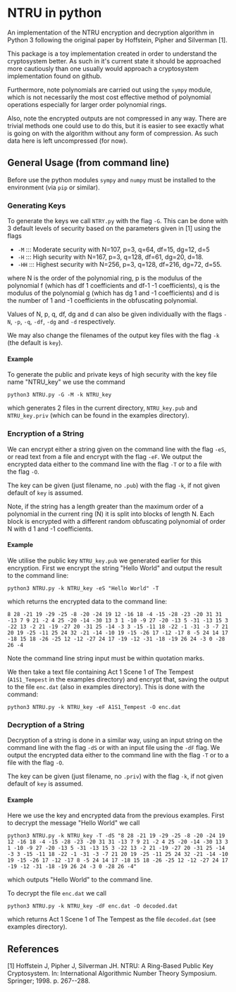 # NTRU in python

An implementation of the NTRU encryption and decryption algorithm in Python 3 following the original paper by Hoffstein, Pipher and Silverman [1].

This package is a toy implementation created in order to understand the cryptosystem better. As such in it's current state it should be approached more cautiously than one usually would approach a cryptosystem implementation found on github.

Furthermore, note polynomials are carried out using the `sympy` module, which is not necessarily the most cost effective method of polynomial operations especially for larger order polynomial rings.

Also, note the encrypted outputs are not compressed in any way. There are trivial methods one could use to do this, but it is easier to see exactly what is going on with the algorithm without any form of compression. As such data here is left uncompressed (for now).



## General Usage (from command line)

Before use the python modules `sympy` and `numpy` must be installed to the environment (via `pip` or similar).



### Generating Keys

To generate the keys we call `NTRY.py` with the flag `-G`. This can be done with 3 default levels of security based on the parameters given in [1] using the flags

- `-M`  ::: Moderate security with N=107, p=3, q=64, df=15, dg=12, d=5
- `-H`  ::: High security with N=167, p=3, q=128, df=61, dg=20, d=18.
- `-HH` ::: Highest security with N=256, p=3, q=128, df=216, dg=72, d=55.

where N is the order of the polynomial ring, p is the modulus of the polynomial f (which has df 1 coefficients and df-1 -1 coefficients), q is the modulus of the polynomial g (which has dg 1 and -1 coefficients) and d is the number of 1 and -1 coefficients in the obfuscating polynomial.

Values of N, p, q, df, dg and d can also be given individually with the flags `-N`, `-p`, `-q`, `-df`, `-dg` and `-d` respectively.

We may also change the filenames of the output key files with the flag `-k` (the default is `key`).

#### Example

To generate the public and private keys of high security with the key file name "NTRU_key" we use the command

```
python3 NTRU.py -G -M -k NTRU_key
```

which generates 2 files in the current directory, `NTRU_key.pub` and `NTRU_key.priv` (which can be found in the examples directory).



### Encryption of a String

We can encrypt either a string given on the command line with the flag `-eS`, or read text from a file and encrypt with the flag `-eF`. We output the encrypted data either to the command line with the flag `-T` or to a file with the flag `-O`.

The key can be given (just filename, no `.pub`) with the flag `-k`, if not given default of `key` is assumed.

Note, if the string has a length greater than the maximum order of a polynomial in the current ring (N) it is split into blocks of length N. Each block is encrypted with a different random obfuscating polynomial of order N with d 1 and -1 coefficients.

#### Example

We utilise the public key `NTRU_key.pub` we generated earlier for this encryption. First we encrypt the string "Hello World" and output the result to the command line:

```
python3 NTRU.py -k NTRU_key -eS "Hello World" -T
```

which returns the encrypted data to the command line:

```
8 28 -21 19 -29 -25 -8 -20 -24 19 12 -16 18 -4 -15 -28 -23 -20 31 31 -13 7 9 21 -2 4 25 -20 -14 -30 13 3 1 -10 -9 27 -20 -13 5 -31 -13 15 3 -22 13 -2 21 -19 -27 20 -31 25 -14 -3 3 -15 -11 18 -22 -1 -31 -3 -7 21 20 19 -25 -11 25 24 32 -21 -14 -10 19 -15 -26 17 -12 -17 8 -5 24 14 17 -18 15 18 -26 -25 12 -12 -27 24 17 -19 -12 -31 -18 -19 26 24 -3 0 -28 26 -4
```

Note the command line string input must be within quotation marks.

We then take a text file containing Act 1 Scene 1 of The Tempest (`A1S1_Tempest` in the examples directory) and encrypt that, saving the output to the file `enc.dat` (also in examples directory). This is done with the command:

```
python3 NTRU.py -k NTRU_key -eF A1S1_Tempest -O enc.dat
```



### Decryption of a String

Decryption of a string is done in a similar way, using an input string on the command line with the flag `-dS` or with an input file using the `-dF` flag. We output the encrypted data either to the command line with the flag `-T` or to a file with the flag `-O`.

The key can be given (just filename, no `.priv`) with the flag `-k`, if not given default of `key` is assumed.

#### Example

Here we use the key and encrypted data from the previous examples. First to decrypt the message "Hello World" we call

```
python3 NTRU.py -k NTRU_key -T -dS "8 28 -21 19 -29 -25 -8 -20 -24 19 12 -16 18 -4 -15 -28 -23 -20 31 31 -13 7 9 21 -2 4 25 -20 -14 -30 13 3 1 -10 -9 27 -20 -13 5 -31 -13 15 3 -22 13 -2 21 -19 -27 20 -31 25 -14 -3 3 -15 -11 18 -22 -1 -31 -3 -7 21 20 19 -25 -11 25 24 32 -21 -14 -10 19 -15 -26 17 -12 -17 8 -5 24 14 17 -18 15 18 -26 -25 12 -12 -27 24 17 -19 -12 -31 -18 -19 26 24 -3 0 -28 26 -4"
```

which outputs "Hello World" to the command line.

To decrypt the file `enc.dat` we call

```
python3 NTRU.py -k NTRU_key -dF enc.dat -O decoded.dat
```

which returns Act 1 Scene 1 of The Tempest as the file `decoded.dat` (see examples directory).



## References

[1] Hoffstein J, Pipher J, Silverman JH. NTRU: A Ring-Based Public Key Cryptosystem. In: International Algorithmic Number Theory Symposium. Springer; 1998. p. 267--288. 
